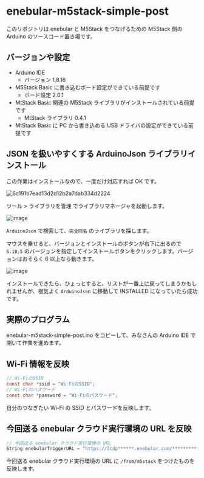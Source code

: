 # enebular-m5stack-simple-post

このリポジトリは enebular と M5Stack をつなげるための M5Stack 側の Arduino のソースコード置き場です。

## バージョンや設定

- Arduino IDE
  - バージョン 1.8.16
- M5Stack Basic に書き込むボード設定ができている前提です
  - ボード設定 2.0.1
- MtStack Basic 関連の M5Stack ライブラリがインストールされている前提です
  - MtStack ライブラリ 0.4.1
- MtStack Basic に PC から書き込める USB ドライバの設定ができている前提です

## JSON を扱いやすくする ArduinoJson ライブラリインストール

この作業はインストールなので、一度だけ対応すれば OK です。

![6c191b7ead13d2d12b2a7dab334d2224](https://i.gyazo.com/6c191b7ead13d2d12b2a7dab334d2224.png)

ツール > ライブラリを管理 でライブラリマネージャを起動します。

![image](https://i.gyazo.com/b8b223beedfe7b134fe5380e1920e584.png)

`ArduinoJson` で検索して、`完全同名` のライブラリを探します。

マウスを乗せると、バージョンとインストールのボタンが右下に出るので `6.18.5` のバージョンを指定してインストールボタンをクリックします。バージョンはおそらく 6 以上なら動きます。

![image](https://i.gyazo.com/ec1d0688667c161c941eced03a1bade9.png)

インストールできたら、ひょっとすると、リストが一番上に戻ってしまうかもしれませんが、根気よく `ArduinoJson` に移動して INSTALLED になっていたら成功です。

## 実際のプログラム

enebular-m5stack-simple-post.ino をコピーして、みなさんの Arduino IDE で開いて作業を進めます。

## Wi-Fi 情報を反映

```c
// Wi-FiのSSID
const char *ssid = "Wi-FiのSSID";
// Wi-Fiのパスワード
const char *password = "Wi-Fiのパスワード";
```

自分のつなぎたい Wi-Fi の SSID とパスワードを反映します。

## 今回送る enebular クラウド実行環境の URL を反映

```c
// 今回送る enebular クラウド実行環境の URL
String enebularTriggerURL = "https://lcdp******.enebular.com/**********/from/m5stack";
```

今回送る enebular クラウド実行環境の URL に `/from/m5stack` をつけたものを反映します。





